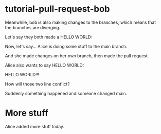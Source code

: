 # tutorial-pull-request-bob

Meanwhile, bob is also making changes to the branches, which means that the branches are diverging.

Let's say they both made a HELLO WORLD:

Now, let's say... Alice is doing some stuff to the main branch.

And she made changes on her own branch, then made the pull request.

Alice also wants to say HELLO WORLD:

HELLO WORLD!!!

How will those two line conflict?

Suddenly something happened and someone changed main.

# More stuff

Alice added more stuff today.